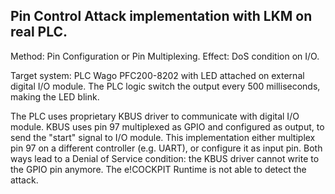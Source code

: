 Pin Control Attack implementation with LKM on real PLC.
-------------------------------------------------------

Method: Pin Configuration or Pin Multiplexing.
Effect: DoS condition on I/O.

Target system: PLC Wago PFC200-8202 with LED attached on external digital I/O module.
The PLC logic switch the output every 500 milliseconds, making the LED blink.

The PLC uses proprietary KBUS driver to communicate with digital I/O module.
KBUS uses pin 97 multiplexed as GPIO and configured as output, to send the "start"
signal to I/O module.
This implementation either multiplex pin 97 on a different controller (e.g. UART),
or configure it as input pin. Both ways lead to a Denial of Service condition:
the KBUS driver cannot write to the GPIO pin anymore.
The e!COCKPIT Runtime is not able to detect the attack.
